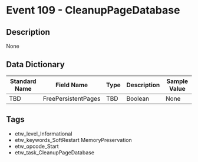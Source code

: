 # Event 109 - CleanupPageDatabase

## Description
None

## Data Dictionary
|Standard Name|Field Name|Type|Description|Sample Value|
|---|---|---|---|---|
|TBD|FreePersistentPages|TBD|Boolean|None|None|

## Tags
* etw_level_Informational
* etw_keywords_SoftRestart MemoryPreservation
* etw_opcode_Start
* etw_task_CleanupPageDatabase